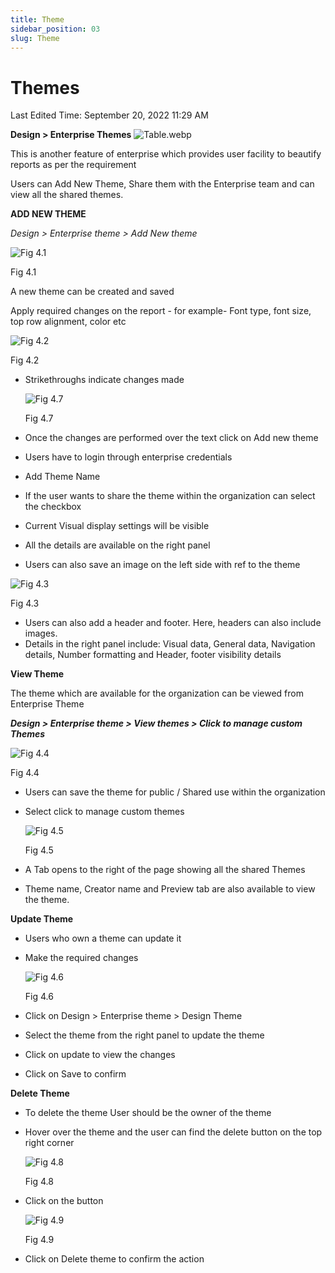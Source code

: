 ```yaml
---
title: Theme
sidebar_position: 03
slug: Theme
---
```

# Themes

Last Edited Time: September 20, 2022 11:29 AM

**Design > Enterprise Themes** 
![Table.webp](/img/Othertopic/Theme/Fig1.Table.webp)

This is another feature of enterprise which provides user facility to beautify reports as per the requirement

Users can Add New Theme, Share them with the Enterprise team and can view all the shared themes. 

**ADD NEW THEME** 

*Design > Enterprise theme > Add New theme*

![Fig 4.1](/img/Othertopic/Theme/Fig2.theme.png)

Fig 4.1

A new theme can be created and saved

Apply required changes on the report - for example- Font type, font size, top row alignment, color etc

![Fig 4.2](/img/Othertopic/Theme/Fig3.Formatdata.png)

Fig 4.2

- Strikethroughs indicate changes made
    
    ![Fig 4.7](/img/Othertopic/Theme/Fig4.Update.png)
    
    Fig 4.7
    
- Once the changes are performed over the text click on Add new theme
- Users have to login through enterprise credentials
- Add Theme Name
- If the user wants to share the theme within the organization can select the checkbox
- Current Visual display settings will be visible
- All the details are available on the right panel
- Users can also save an image on the left side with ref to the theme

![Fig 4.3](/img/Othertopic/Theme/Fig5.newtheme.png)

Fig 4.3

- Users can also add a header and footer. Here, headers can also include images.
- Details in the right panel include: Visual data, General data, Navigation details, Number formatting and Header, footer visibility details

**View Theme** 

The theme which are available for the organization can be viewed from Enterprise Theme

***Design > Enterprise theme > View themes > Click to manage custom Themes***

![Fig 4.4](/img/Othertopic/Theme/Fig6.manage.png)

Fig 4.4

- Users can save the theme for public / Shared use within the organization
- Select click to manage custom themes
    
    ![Fig 4.5](/img/Othertopic/Theme/Fig7.Themes.png)
    
    Fig 4.5
    
- A Tab opens to the right of the page showing all the shared Themes
- Theme name, Creator name and Preview tab are also available to view the theme.

**Update Theme**

- Users who own a theme can update it
- Make the required changes
    
    ![Fig 4.6](/img/Othertopic/Theme/Fig8.sample.png)
    
    Fig 4.6
    
- Click on Design > Enterprise theme > Design Theme
- Select the theme from the right panel to update the theme
- Click on update to view the changes
- Click on Save to confirm

**Delete Theme**

- To delete the theme User should be the owner of the theme
- Hover over the theme and the user can find the delete button on the top right corner
    
    ![Fig 4.8](/img/Othertopic/Theme/Fig9.Theme.png)
    
    Fig 4.8
    
- Click on the button
    
    ![Fig 4.9](/img/Othertopic/Theme/Fig10.confirm.png)
    
    Fig 4.9
    
- Click on Delete theme to confirm the action